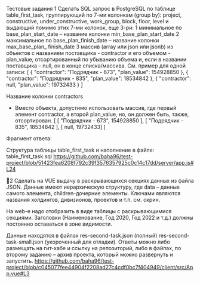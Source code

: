 Тестовые задания
1 Сделать SQL запрос в PostgreSQL по таблице table_first_task, группирующий по 7-ми колонкам (group by):
project, constructive, under_constructive, work_group, block, floor, level
и выдающий помимо этих 7-ми колонок, еще 3-ри:
1 минимальное по base_plan_start_date – название колонки min_base_plan_start_date
2 максимальное по base_plan_finish_date  – название колонки max_base_plan_ finish_date
3 массив (array или json или jsonb) из объектов с названием поставщика - contractor и его объемом - plan_value, отсортированный по убыванию объема и, если в названии поставщика – null, он в конце списка/массива. См. пример для одной записи:
[
    {
        "contractor": "Подрядчик - 673",
        "plan_value": 154928850
    },
    {
        "contractor": "Подрядчик - 835",
        "plan_value": 18534842
    },
    {
        "contractor": null,
        "plan_value": 19732433
    }
]

Название колонки contractors

* Вместо объекта, допустимо использовать массив, где первый элемент contractor, а второй   plan_value, но, он должен быть, также, отсортирован.
[
    [ "Подрядчик - 673", 154928850 ],
    [ "Подрядчик - 835", 18534842 ],
    [ null, 19732433]
]

Фрагмент ответа:


Структура таблицы table_first_task и наполнение в файле: table_first_task.sql
https://github.com/baha96/test-project/blob/51423fea6208f792c39f3576357925c0c14c17dd/server/app.js#L24

2 Сделать на VUE выдачу в раскрывающихся секциях данных из файла JSON.
Данные имеют иерархическую структуру, где data – данные самого элемента, children-дочерние элементы. Ключами являются названия холдингов, дивизионов, проектов и т.п. см. скрин.

На web-е надо отобразить в виде таблицы с раскрывающимися секциями.
Заголовки (Наименование, Год 2020, Год 2022 и т.д.) должны постоянно оставаться в зоне видимости.

Данные находятся в файлах res-second-task.json (полный) res-second-task-small.json (укороченный для отладки).
Ответы можно либо размещать на гит-хабе и ссылку на репозиторий, либо в файлах, по второму заданию – архив проекта, который можно развернуть и запустить.
https://github.com/baha96/test-project/blob/c045077fee44904f2208ad27c4cdf0bc7f404949/client/src/App.vue#L3
